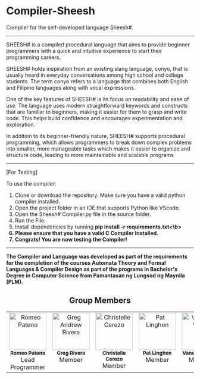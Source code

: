 # Compiler-Sheesh
Compiler for the self-developed language Sheesh#.

__________________________________________________________________________________
SHEESH# is a compiled procedural language that aims to provide beginner programmers with a quick and intuitive experience to start their programming careers. 

SHEESH# holds inspiration from an existing slang language, conyo, that is usually heard in everyday conversations among high school and college students. The term conyo refers to a language that combines both English and Filipino languages along with vocal expressions.

One of the key features of SHEESH# is its focus on readability and ease of use. The language uses modern straightforward keywords and constructs that are familiar to beginners, making it easier for them to grasp and write code. This helps build confidence and encourages experimentation and exploration. 

In addition to its beginner-friendly nature, SHEESH# supports procedural programming, which allows programmers to break down complex problems into smaller, more manageable tasks which makes it easier to organize and structure code, leading to more maintainable and scalable programs
___________________________________________________________________________________
[For Testing]

To use the compiler:
1. Clone or download the repository. Make sure you have a valid python compiler installed.
2. Open the project folder in an IDE that supports Python like VScode.
3. Open the Sheesh# Compiler.py file in the source folder.
4. Run the File.
5. Install dependencies by running <b>pip install -r requirements.txt<\b>
6. Please ensure that you have a valid C Compiler Installed.
7. Congrats! You are now testing the Compiler!
___________________________________________________________________________________

The Compiler and Language was developed as part of the requirements for the completion of the courses
Automata Theory and Formal Languages & Compiler Design as part of the programs in Bachelor's Degree in Computer Science from Pamantasan ng Lungsod ng Maynila (PLM).



<h2 align="center" valign="top">Group Members</h2>
<table align="center" valign="top">
  <tbody>
    <tr>
      <td align="center" valign="top" width="14%"><a href="https://github.com/remoo69">
         <img src="https://avatars.githubusercontent.com/u/121857724?v=4" width="100px;" alt="Romeo Pateno"/>
         <br /><sub><b>Romeo Pateno</b></sub></a><br />
         <span>Lead Programmer</span>
      </td>
      <td align="center" valign="top" width="14%"><a href="https://github.com/Vivamusmagna">
         <img src="https://avatars.githubusercontent.com/u/148524793?v=4" width="100px;" alt="Greg Andrew Rivera"/>
         <br /><sub><b>Greg Rivera</b></sub></a><br />
         <span>Member</span>
      </td>    
      <td align="center" valign="top" width="14%"><a href="https://github.com/1202DREAMSCAPE">
         <img src="https://avatars.githubusercontent.com/u/88035813?v=4" width="100px;" alt="Christelle Cerezo"/>
         <br /><sub><b>Christelle Cerezo</b></sub></a><br />
         <span>Member</span>
      </td>
      <td align="center" valign="top" width="14%"><a href="https://github.com/remoo69/Compiler-Sheesh">
         <img src="https://i.stack.imgur.com/frlIf.png" width="100px;" alt="Pat Linghon"/>
         <br /><sub><b>Pat Linghon</b></sub></a><br />
         <span>Member</span>
      </td>
      <td align="center" valign="top" width="14%"><a href="https://github.com/remoo69/Compiler-Sheesh">
         <img src="https://i.stack.imgur.com/frlIf.png" width="100px;" alt="Vanessa Vallar"/>
         <br /><sub><b>Vanessa Vallar</b></sub></a><br />
         <span>Member</span>
      </td>
      <td align="center" valign="top" width="14%"><a href="https://github.com/remoo69/Compiler-Sheesh">
         <img src="https://i.stack.imgur.com/frlIf.png" width="100px;" alt="Kaye Pascual"/>
         <br /><sub><b>Kaye Pascual</b></sub></a><br />
         <span>Member</span>
      </td>
       <td align="center" valign="top" width="14%"><a href="https://github.com/jldav1d">
         <img src="https://avatars.githubusercontent.com/u/92510338?v=4" width="100px;" alt="Jed David"/>
         <br /><sub><b>Jed David</b></sub></a><br />
         <span>Documenter</span>
      </td>
    </tr>
</tbody>
</table>
